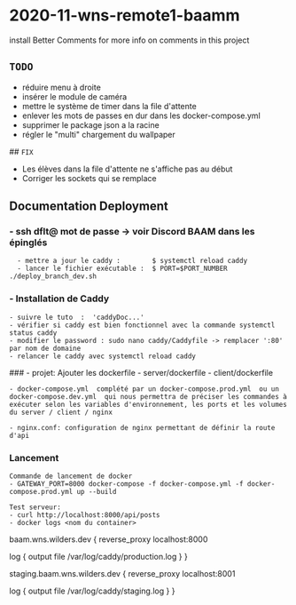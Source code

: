 # 2020-11-wns-remote1-baamm

install Better Comments for more info on comments in this project

## `TODO`

- réduire menu à droite
- insérer le module de caméra
- mettre le système de timer dans la file d'attente
- enlever les mots de passes en dur dans les docker-compose.yml
- supprimer le package json a la racine
- régler le "multi" chargement du wallpaper

## `FIX`

- Les élèves dans la file d'attente ne s'affiche pas au début
- Corriger les sockets qui se remplace

## Documentation Deployment

### - ssh dflt@<IP> mot de passe -> voir Discord BAAM dans les épinglés

      - mettre a jour le caddy :        $ systemctl reload caddy
      - lancer le fichier exécutable :  $ PORT=$PORT_NUMBER ./deploy_branch_dev.sh


### - Installation de Caddy

    - suivre le tuto  :  'caddyDoc...'
    - vérifier si caddy est bien fonctionnel avec la commande systemctl status caddy
    - modifier le password : sudo nano caddy/Caddyfile -> remplacer ':80' par nom de domaine
    - relancer le caddy avec systemctl reload caddy

### - projet:
Ajouter les dockerfile - server/dockerfile - client/dockerfile

    - docker-compose.yml  complété par un docker-compose.prod.yml  ou un docker-compose.dev.yml  qui nous permettra de préciser les commandes à exécuter selon les variables d'environnement, les ports et les volumes du server / client / nginx

    - nginx.conf: configuration de nginx permettant de définir la route d'api

### Lancement

    Commande de lancement de docker
    - GATEWAY_PORT=8000 docker-compose -f docker-compose.yml -f docker-compose.prod.yml up --build

    Test serveur:
    - curl http://localhost:8000/api/posts
    - docker logs <nom du container>


baam.wns.wilders.dev {
  reverse_proxy localhost:8000

  log {
    output file /var/log/caddy/production.log
  }
}

staging.baam.wns.wilders.dev {
  reverse_proxy localhost:8001

  log {
    output file /var/log/caddy/staging.log
  }
}
